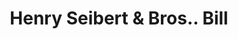 ---
doi: 10.7916/D85M7HTD
date_other: '1890'
date_other_textual: 1890-1899
form: printed ephemera
genre:
- Invoices
name:
- Henry Seibert & Bros.
object_in_context_url: https://biggert.cul.columbia.edu/items/view/ave_biggert_01016
subject_hierarchical_geographic:
- New York, New York, United States
subject_name:
- Henry Seibert & Bros.
title: Henry Seibert & Bros.. Bill
sort_title: Henry Seibert & Bros.. Bill
call_number: ave_biggert_01016
coordinates:
- 40.71277777777778,-74.00583333333333
pid: ave_biggert_01016
identifiers: ave_biggert_01016
thumbnail: https://derivativo-3.library.columbia.edu/iiif/2/ldpd:344498/full/!256,256/0/native.jpg
permalink: /biggert/ave_biggert_01016/
layout: iiif-image-page
---